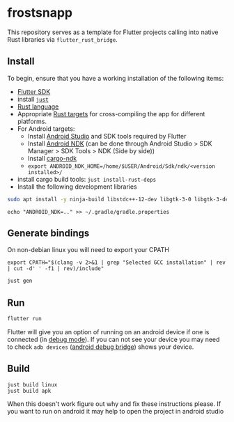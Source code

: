 # frostsnapp

This repository serves as a template for Flutter projects calling into native Rust
libraries via `flutter_rust_bridge`.

## Install

To begin, ensure that you have a working installation of the following items:

- [Flutter SDK](https://docs.flutter.dev/get-started/install)
- install [`just`](https://github.com/casey/just)
- [Rust language](https://rustup.rs/)
- Appropriate [Rust targets](https://rust-lang.github.io/rustup/cross-compilation.html) for cross-compiling the app for different platforms.
- For Android targets:
  - Install [Android Studio](https://docs.flutter.dev/get-started/install/linux#install-android-studio) and SDK tools required by Flutter
  - Install [Android NDK](https://github.com/android/ndk/wiki) (can be done through Android Studio > SDK Manager > SDK Tools > NDK (Side by side))
  - Install [cargo-ndk](https://github.com/bbqsrc/cargo-ndk#installing)
  - `export ANDROID_NDK_HOME=/home/$USER/Android/Sdk/ndk/<version installed>/`
- install cargo build tools: `just install-rust-deps`
- Install the following development libraries

```sh
sudo apt install -y ninja-build libstdc++-12-dev libgtk-3-0 libgtk-3-dev libudev-dev
```

```
echo "ANDROID_NDK=.." >> ~/.gradle/gradle.properties
```

## Generate bindings

On non-debian linux you will need to export your CPATH

```
export CPATH="$(clang -v 2>&1 | grep "Selected GCC installation" | rev | cut -d' ' -f1 | rev)/include"
```

```sh
just gen
```

## Run

```sh
flutter run
```

Flutter will give you an option of running on an android device if one is connected (in [debug mode](https://www.lifewire.com/enable-usb-debugging-android-46L90927)). If you can not see your device you may need to check `adb devices` ([android debug bridge](https://wiki.archlinux.org/title/Android_Debug_Bridge)) shows your device.

## Build

```
just build linux
just build apk
```

When this doesn't work figure out why and fix these instructions please. If you want to run on android it may help to open the project in android studio
